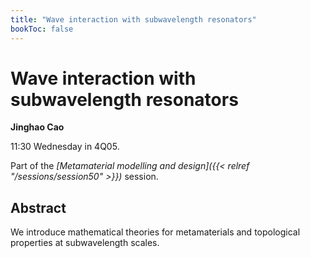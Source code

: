 ```yaml
---
title: "Wave interaction with subwavelength resonators"
bookToc: false
---
```


# Wave interaction with subwavelength resonators

**Jinghao Cao**

11:30 Wednesday in 4Q05.

Part of the *[Metamaterial modelling and design]({{< relref "/sessions/session50" >}})* session.

## Abstract

We introduce mathematical theories for metamaterials and topological properties at subwavelength scales.


